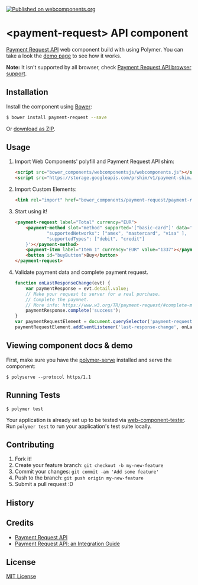 [![Published on webcomponents.org](https://img.shields.io/badge/webcomponents.org-published-blue.svg)](https://www.webcomponents.org/element/jorgecasar/payment-request)


# \<payment-request\> API component

[Payment Request API](https://w3c.github.io/browser-payment-api/) web component build with using Polymer. You can take a look the [demo page](https://jorgecasar.github.io/payment-request/components/payment-request/demo/) to see how it works.

**Note:** It isn't supported by all browser, check [Payment Request API browser support](http://caniuse.com/#feat=payment-request).

## Installation

Install the component using [Bower](http://bower.io/):

```sh
$ bower install payment-request --save
```

Or [download as ZIP](https://github.com/jorgecasar/payment-request/archive/master.zip).

## Usage

1. Import Web Components' polyfill and Payment Request API shim:

	```html
	<script src="bower_components/webcomponentsjs/webcomponents.js"></script>
	<script src="https://storage.googleapis.com/prshim/v1/payment-shim.js"></script>
	```

2. Import Custom Elements:

	```html
	<link rel="import" href="bower_components/payment-request/payment-request-all.html">
	```

3. Start using it!

	```html
	<payment-request label="Total" currency="EUR">
		<payment-method slot="method" supported='["basic-card"]' data='{
				"supportedNetworks": ["amex", "mastercard", "visa" ],
				"supportedTypes": ["debit", "credit"]
		}'></payment-method>
		<payment-item label="Item 1" currency="EUR" value="1337"></payment-item>
		<button id="buyButton">Buy</button>
	</payment-request>
	```

4. Validate payment data and complete payment request.

	```javascript
	function onLastResponseChange(evt) {
		var paymentResponse = evt.detail.value;
		// Make your request to server for a real purchase.
		// Complete the paymnet.
		// More info: https://www.w3.org/TR/payment-request/#complete-method
		paymentResponse.complete('success');
	}
	var paymentRequestElement = document.querySelector('payment-request');
	paymentRequestElement.addEventListener('last-response-change', onLastResponseChange);
	```

## Viewing component docs & demo

First, make sure you have the [polymer-serve](https://www.npmjs.com/package/polymer-serve) installed and serve the component:

```
$ polyserve --protocol https/1.1
```

## Running Tests

```
$ polymer test
```

Your application is already set up to be tested via [web-component-tester](https://github.com/Polymer/web-component-tester). Run `polymer test` to run your application's test suite locally.

## Contributing

1. Fork it!
2. Create your feature branch: `git checkout -b my-new-feature`
3. Commit your changes: `git commit -am 'Add some feature'`
4. Push to the branch: `git push origin my-new-feature`
5. Submit a pull request :D

## History


## Credits

- [Payment Request API](https://w3c.github.io/browser-payment-api/)
- [
Payment Request API: an Integration Guide](https://developers.google.com/web/fundamentals/discovery-and-monetization/payment-request/)

## License

[MIT License](https://opensource.org/licenses/MIT)
